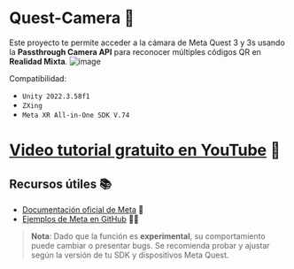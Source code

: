 # Quest-Camera 🚀  
Este proyecto te permite acceder a la cámara de Meta Quest 3 y 3s usando la **Passthrough Camera API** para reconocer múltiples códigos QR en **Realidad Mixta**. 
![image](https://github.com/user-attachments/assets/75745c1c-d3b2-46e6-9cd0-16a8f26f2225)

Compatibilidad: 
- `Unity 2022.3.58f1`
- `ZXing`
- `Meta XR All-in-One SDK V.74`
  
# [Video tutorial gratuito en YouTube](https://youtu.be/GAyt-LP7Bv8) 🎥  
## Recursos útiles 📚
- [Documentación oficial de Meta](https://developers.meta.com/horizon/documentation/unity/unity-pca-overview) 📄  
- [Ejemplos de Meta en GitHub](https://github.com/oculus-samples/Unity-PassthroughCameraApiSamples) 👩‍💻  

> **Nota**: Dado que la función es **experimental**, su comportamiento puede cambiar o presentar bugs. Se recomienda probar y ajustar según la versión de tu SDK y dispositivos Meta Quest.
